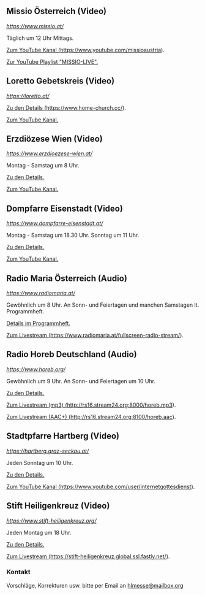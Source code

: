 ## Missio Österreich (Video)

_<a
   href="https://www.missio.at/"
   target="_blank">
   https://www.missio.at/
</a>_

Täglich um 12 Uhr Mittags.

<a
  href="https://www.youtube.com/missioaustria"
  target="_blank">
Zum YouTube Kanal
(https://www.youtube.com/missioaustria).
</a>

<a
  href="https://www.youtube.com/watch?v=r3AmUbkiT_4&list=PLyxG0kGi5oTKmzkSxjutPeXh723cHK7XX"
  target="_blank">
Zur YouTube Playlist "MISSIO-LIVE".
</a>


## Loretto Gebetskreis (Video)

_<a
   href="https://loretto.at/"
   target="_blank">
   https://loretto.at/
</a>_

<a
  href="https://www.home-church.cc/"
  target="_blank">
Zu den Details (https://www.home-church.cc/).
</a>

<a
  href="https://www.youtube.com/channel/UCkMngUkMuoOUuLvbUYw6XVg"
  target="_blank">
Zum YouTube Kanal.
</a>


## Erzdiözese Wien (Video)

_<a
   href="https://www.erzdioezese-wien.at/"
   target="_blank">
   https://www.erzdioezese-wien.at/
</a>_

Montag - Samstag um 8 Uhr.

<a
  href="https://www.erzdioezese-wien.at/morgenmesselive"
  target="_blank">
Zu den Details.
</a>

<a
  href="https://www.youtube.com/c/Erzdi%C3%B6zeseWien"
  target="_blank">
Zum YouTube Kanal.
</a>


## Dompfarre Eisenstadt (Video)

_<a
   href="https://www.dompfarre-eisenstadt.at/"
   target="_blank">
   https://www.dompfarre-eisenstadt.at/
</a>_

Montag - Samstag um 18.30 Uhr. Sonntag um 11 Uhr.

<a
  href="https://www.dompfarre-eisenstadt.at/index.php/gottesdienste-termine/ankuendigungen/199-livestream-platzhalter"
  target="_blank">
Zu den Details.
</a>

<a
  href="https://www.youtube.com/channel/UCBVimlLyujE6wlrbXYqlQtA"
  target="_blank">
Zum YouTube Kanal.
</a>


## Radio Maria Österreich (Audio)

_<a
   href="https://www.radiomaria.at/"
   target="_blank">
   https://www.radiomaria.at/
</a>_

Gewöhnlich um 8 Uhr. An Sonn- und Feiertagen und manchen Samstagen lt. Programmheft.

<a
  href="https://www.radiomaria.at/unser-programm/programmheft/"
  target="_blank">
Details im Programmheft.
</a>

<a
  href="https://www.radiomaria.at/fullscreen-radio-stream/"
  target="_blank">
Zum Livestream
(https://www.radiomaria.at/fullscreen-radio-stream/).
</a>


## Radio Horeb Deutschland (Audio)

_<a
   href="https://www.horeb.org/"
   target="_blank">
   https://www.horeb.org/
</a>_

Gewöhnlich um 9 Uhr. An Sonn- und Feiertagen um 10 Uhr.

<a
  href="https://www.horeb.org/programm/lebenshilfe/liturgie/"
  target="_blank">
Zu den Details.
</a>

<a
  href="http://rs16.stream24.org:8000/horeb.mp3"
  target="_blank">
Zum Livestream (mp3)
(http://rs16.stream24.org:8000/horeb.mp3).
</a>

<a
  href="http://rs16.stream24.org:8100/horeb.aac"
  target="_blank">
Zum Livestream (AAC+)
(http://rs16.stream24.org:8100/horeb.aac).
</a>


## Stadtpfarre Hartberg (Video)

_<a
   href="https://hartberg.graz-seckau.at/"
   target="_blank">
   https://hartberg.graz-seckau.at/
</a>_

Jeden Sonntag um 10 Uhr.

<a
  href="https://hartberg.graz-seckau.at/internetgottesdienst"
  target="_blank">
Zu den Details.
</a>

<a
  href="https://www.youtube.com/user/internetgottesdienst"
  target="_blank">
Zum YouTube Kanal
(https://www.youtube.com/user/internetgottesdienst).
</a>


## Stift Heiligenkreuz (Video)

_<a
   href="https://www.stift-heiligenkreuz.org/"
   target="_blank">
   https://www.stift-heiligenkreuz.org/
</a>_

Jeden Montag um 18 Uhr.

<a
  href="https://www.stift-heiligenkreuz.org/livestream/"
  target="_blank">
Zu den Details.
</a>

<a
  href="https://stift-heiligenkreuz.global.ssl.fastly.net/"
  target="_blank">
Zum Livestream
(https://stift-heiligenkreuz.global.ssl.fastly.net/).
</a>



### Kontakt

Vorschläge, Korrekturen usw. bitte per Email an [hlmesse@mailbox.org](mailto:hlmesse@mailbox.org)
